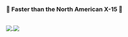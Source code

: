 ### :rocket: Faster than the North American X-15 :rocket:
<br/>

<a href="https://github.com/parkerthegeniuschild/github-readme-stats">
  <img align="center" src="https://github-readme-stats.vercel.app/api?username=parkerthegeniuschild&count_private=true&include_all_commits=true&show_icons=true&theme=tokyonight" />
</a>
<a href="https://github.com/parkerthegeniuschild/convoychat">
  <img align="center" src="https://github-readme-stats.vercel.app/api/top-langs/?username=parkerthegeniuschild&layout=compact" />
</a>


<!--
**parkerthegeniuschild/parkerthegeniuschild** is a ✨ _special_ ✨ repository because its `README.md` (this file) appears on your GitHub profile.

Here are some ideas to get you started:

- 🔭 I’m currently working on ...
- 🌱 I’m currently learning ...
- 👯 I’m looking to collaborate on ...
- 🤔 I’m looking for help with ...
- 💬 Ask me about ...
- 📫 How to reach me: ...
- 😄 Pronouns: ...
- ⚡ Fun fact: ...
-->
